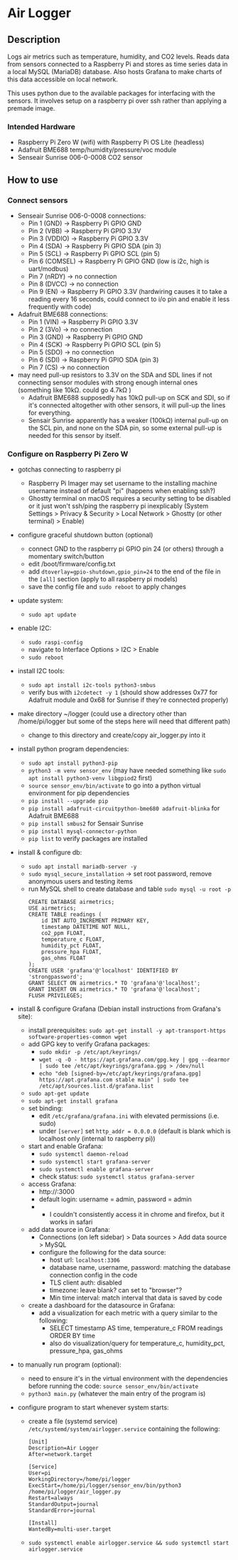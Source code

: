# Air Logger


## Description

Logs air metrics such as temperature, humidity, and CO2 levels. Reads data from sensors connected to a Raspberry Pi and stores as time series data in a local MySQL (MariaDB) database. Also hosts Grafana to make charts of this data accessible on local network.

This uses python due to the available packages for interfacing with the sensors. It involves setup on a raspberry pi over ssh rather than applying a premade image.

### Intended Hardware

- Raspberry Pi Zero W (wifi) with Raspberry Pi OS Lite (headless)
- Adafruit BME688 temp/humidity/pressure/voc module
- Senseair Sunrise 006-0-0008 CO2 sensor


## How to use

### Connect sensors

- Senseair Sunrise 006-0-0008 connections:
    - Pin 1 (GND) → Raspberry Pi GPIO GND
    - Pin 2 (VBB) → Raspberry Pi GPIO 3.3V
    - Pin 3 (VDDIO) → Raspberry Pi GPIO 3.3V
    - Pin 4 (SDA) → Raspberry Pi GPIO SDA (pin 3)
    - Pin 5 (SCL) → Raspberry Pi GPIO SCL (pin 5)
    - Pin 6 (COMSEL) → Raspberry Pi GPIO GND (low is i2c, high is uart/modbus)
    - Pin 7 (nRDY) → no connection
    - Pin 8 (DVCC) → no connection
    - Pin 9 (EN) → Raspberry Pi GPIO 3.3V (hardwiring causes it to take a reading every 16 seconds, could connect to i/o pin and enable it less frequently with code)
- Adafruit BME688 connections:
    - Pin 1 (VIN) → Raspberry Pi GPIO 3.3V
    - Pin 2 (3Vo) → no connection
    - Pin 3 (GND) → Raspberry Pi GPIO GND
    - Pin 4 (SCK) → Raspberry Pi GPIO SCL (pin 5)
    - Pin 5 (SDO) → no connection
    - Pin 6 (SDI) → Raspberry Pi GPIO SDA (pin 3)
    - Pin 7 (CS) → no connection
- may need pull-up resistors to 3.3V on the SDA and SDL lines if not connecting sensor modules with strong enough internal ones (something like 10kΩ. could go 4.7kΩ ) 
    - Adafruit BME688 supposedly has 10kΩ pull-up on SCK and SDI, so if it's connected altogether with other sensors, it will pull-up the lines for everything.
    - Sensair Sunrise apparently has a weaker (100kΩ) internal pull-up on the SCL pin, and none on the SDA pin, so some external pull-up is needed for this sensor by itself.

### Configure on Raspberry Pi Zero W

- gotchas connecting to raspberry pi
    - Raspberry Pi Imager may set username to the installing machine username instead of default "pi" (happens when enabling ssh?)
    - Ghostty terminal on macOS requires a security setting to be disabled or it just won't ssh/ping the raspberry pi inexplicably (System Settings > Privacy & Security > Local Network > Ghostty (or other terminal) > Enable)

- configure graceful shutdown button (optional)
    - connect GND to the raspberry pi GPIO pin 24 (or others) through a momentary switch/button
    - edit /boot/firmware/config.txt
    - add `dtoverlay=gpio-shutdown,gpio_pin=24` to the end of the file in the `[all]` section (apply to all raspberry pi models)
    - save the config file and `sudo reboot` to apply changes

- update system:
    - `sudo apt update`

- enable I2C:
    - `sudo raspi-config`
    - navigate to Interface Options > I2C > Enable
    - `sudo reboot`

- install I2C tools:
    - `sudo apt install i2c-tools python3-smbus`
    - verify bus with `i2cdetect -y 1` (should show addresses 0x77 for Adafruit module and 0x68 for Sunrise if they're connected properly)

- make directory ~/logger (could use a directory other than /home/pi/logger but some of the steps here will need that different path)
    - change to this directory and create/copy air_logger.py into it

- install python program dependencies:
    - `sudo apt install python3-pip`
    - `python3 -m venv sensor_env` (may have needed something like `sudo apt install python3-venv libgpiod2` first)
    - `source sensor_env/bin/activate` to go into a python virtual environment for pip dependencies
    - `pip install --upgrade pip`
    - `pip install adafruit-circuitpython-bme680 adafruit-blinka` for Adafruit BME688
    - `pip install smbus2` for Sensair Sunrise
    - `pip install mysql-connector-python`
    - `pip list` to verify packages are installed

- install & configure db:
    - `sudo apt install mariadb-server -y`
    - `sudo mysql_secure_installation` -> set root password, remove anonymous users and testing items
    - run MySQL shell to create database and table `sudo mysql -u root -p`
        ```
        CREATE DATABASE airmetrics;
        USE airmetrics;
        CREATE TABLE readings (
            id INT AUTO_INCREMENT PRIMARY KEY,
            timestamp DATETIME NOT NULL,
            co2_ppm FLOAT,
            temperature_c FLOAT,
            humidity_pct FLOAT,
            pressure_hpa FLOAT,
            gas_ohms FLOAT
        );
        CREATE USER 'grafana'@'localhost' IDENTIFIED BY 'strongpassword';
        GRANT SELECT ON airmetrics.* TO 'grafana'@'localhost';
        GRANT INSERT ON airmetrics.* TO 'grafana'@'localhost';
        FLUSH PRIVILEGES;
        ```
- install & configure Grafana (Debian install instructions from Grafana's site):
    - install prerequisites: `sudo apt-get install -y apt-transport-https software-properties-common wget`
    - add GPG key to verify Grafana packages:
        - `sudo mkdir -p /etc/apt/keyrings/`
        - `wget -q -O - https://apt.grafana.com/gpg.key | gpg --dearmor | sudo tee /etc/apt/keyrings/grafana.gpg > /dev/null`
        - `echo "deb [signed-by=/etc/apt/keyrings/grafana.gpg] https://apt.grafana.com stable main" | sudo tee /etc/apt/sources.list.d/grafana.list`
    - `sudo apt-get update`
    - `sudo apt-get install grafana`
    - set binding:
        - edit `/etc/grafana/grafana.ini` with elevated permissions (i.e. sudo)
        - under `[server]` set `http_addr = 0.0.0.0` (default is blank which is localhost only (internal to raspberry pi))
    - start and enable Grafana:
        - `sudo systemctl daemon-reload`
        - `sudo systemctl start grafana-server`
        - `sudo systemctl enable grafana-server`
        - check status: `sudo systemctl status grafana-server`
    - access Grafana:
        - http://<pi-ip-address>:3000
        - default login: username = admin, password = admin
        - * I couldn't consistently access it in chrome and firefox, but it works in safari
    - add data source in Grafana:
        - Connections (on left sidebar) > Data sources > Add data source > MySQL
        - configure the following for the data source:
            - host url: `localhost:3306`
            - database name, username, password: matching the database connection config in the code
            - TLS client auth: disabled
            - timezone: leave blank? can set to "browser"?
            - Min time interval: match interval that data is saved by code
    - create a dashboard for the datasource in Grafana:
        - add a visualization for each metric with a query similar to the following:
            - SELECT timestamp AS time, temperature_c
                FROM readings
                ORDER BY time
            - also do visualization/query for temperature_c, humidity_pct, pressure_hpa, gas_ohms


- to manually run program (optional):
    - need to ensure it's in the virtual environment with the dependencies before running the code: `source sensor_env/bin/activate`
    - `python3 main.py` (whatever the main entry of the program is)

- configure program to start whenever system starts:
    - create a file (systemd service) `/etc/systemd/system/airlogger.service` containing the following:
        ```
        [Unit]
        Description=Air Logger
        After=network.target

        [Service]
        User=pi
        WorkingDirectory=/home/pi/logger
        ExecStart=/home/pi/logger/sensor_env/bin/python3 /home/pi/logger/air_logger.py
        Restart=always
        StandardOutput=journal
        StandardError=journal

        [Install]
        WantedBy=multi-user.target
        ```
    - `sudo systemctl enable airlogger.service && sudo systemctl start airlogger.service`
